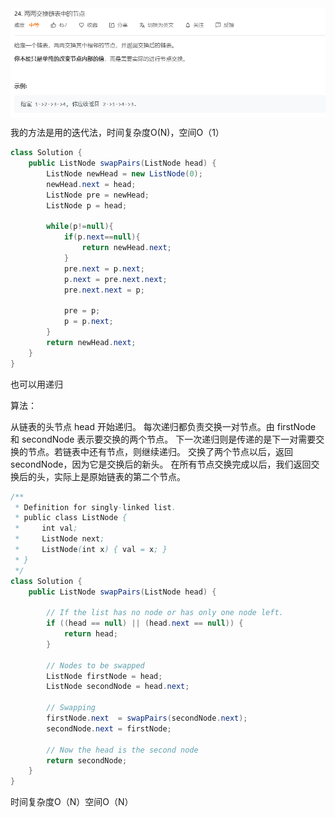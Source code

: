 
<img src="./pictures/Annotation 2020-04-07 163515.png"  div align=center />

我的方法是用的迭代法，时间复杂度O(N)，空间O（1）
```java
class Solution {
    public ListNode swapPairs(ListNode head) {
        ListNode newHead = new ListNode(0);
        newHead.next = head;
        ListNode pre = newHead;
        ListNode p = head;
        
        while(p!=null){
            if(p.next==null){
                return newHead.next;
            }
            pre.next = p.next;
            p.next = pre.next.next;
            pre.next.next = p;

            pre = p;
            p = p.next;
        }
        return newHead.next;
    }
}
```

也可以用递归

算法：

从链表的头节点 head 开始递归。
每次递归都负责交换一对节点。由 firstNode 和 secondNode 表示要交换的两个节点。
下一次递归则是传递的是下一对需要交换的节点。若链表中还有节点，则继续递归。
交换了两个节点以后，返回 secondNode，因为它是交换后的新头。
在所有节点交换完成以后，我们返回交换后的头，实际上是原始链表的第二个节点。

```java
/**
 * Definition for singly-linked list.
 * public class ListNode {
 *     int val;
 *     ListNode next;
 *     ListNode(int x) { val = x; }
 * }
 */
class Solution {
    public ListNode swapPairs(ListNode head) {

        // If the list has no node or has only one node left.
        if ((head == null) || (head.next == null)) {
            return head;
        }

        // Nodes to be swapped
        ListNode firstNode = head;
        ListNode secondNode = head.next;

        // Swapping
        firstNode.next  = swapPairs(secondNode.next);
        secondNode.next = firstNode;

        // Now the head is the second node
        return secondNode;
    }
}

```

时间复杂度O（N）空间O（N）